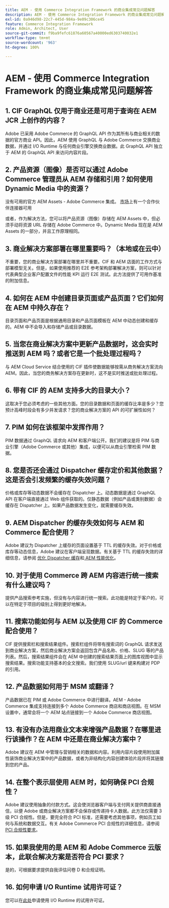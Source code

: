```yaml
---
title: AEM - 使用 Commerce Integration Framework 的商业集成常见问题解答
description: AEM - 使用 Commerce Integration Framework 的商业集成常见问题解答
exl-id: 0a946d98-22c7-445d-984a-9e09c306ce45
feature: Commerce Integration Framework
role: Admin, Architect, User
source-git-commit: f9ba9fefc61876a60567a40000ed6303740032e1
workflow-type: tm+mt
source-wordcount: '963'
ht-degree: 100%

---
```


# AEM - 使用 Commerce Integration Framework 的商业集成常见问题解答

## 1. CIF GraphQL 仅用于商业还是可用于查询在 AEM JCR 上创作的内容？

Adobe 已采用 Adobe Commerce 的 GraphQL API 作为其所有与商业相关的数据的官方商业 API。因此，AEM 使用 GraphQL 与 Adobe Commerce 交换商业数据，并通过 I/O Runtime 与任何商业引擎交换商业数据。此 GraphQL API 独立于 AEM 的 GraphQL API 来访问内容片段。

## 2. 产品资源（图像）是否可以通过 Adobe Commerce 管理员从 AEM 存储和引用？如何使用 Dynamic Media 中的资源？

没有可用的官方 AEM Assets - Adobe Commerce 集成。 [市场](https://marketplace.magento.com)<!-- THIS IS THE OLD URL THAT WAS USED. IT WAS 404 (https://marketplace.magento.com/bounteous-dam.html) -->上有一个合作伙伴连接器可用

或者，作为解决方法，您可以将产品资源（图像）存储在 AEM Assets 中，但必须手动将资源 URL 存储在 Adobe Commerce 中。Dynamic Media 现在是 AEM Assets 的一部分，并且工作原理相同。

## 3. 商业解决方案部署在哪里重要吗？（本地或在云中）

不重要，您的商业解决方案部署在哪里并不重要。CIF 和 AEM 店面的工作方式与部署模型无关。但是，如果使用推荐的 E2E 参考架构部署解决方案，则可以针对代表典型企业客户配置文件的性能 KPI 运行 E2E 测试。此方法提供了可用作基准的附加信息。

## 4. 如何在 AEM 中创建目录页面或产品页面？它们如何在 AEM 中持久存在？

目录页面和产品页面是根据通用目录和产品页面模板在 AEM 中动态创建和缓存的。AEM 中不会导入和存储产品或目录数据。

## 5. 当您在商业解决方案中更新产品数据时，这会实时推送到 AEM 吗？或者它是一个批处理过程吗？

与 AEM Cloud Service 结合使用的 CIF 插件使数据能够按需从商务解决方案流向 AEM。因此，当您的商务解决方案存在更新时，这不是实时推送或批处理过程。

## 6. 带有 CIF 的 AEM 支持多大的目录大小？

这取决于您必须考虑的一些其他方面。您的目录数据和页面的缓存比率是多少？您预计高峰时段会有多少并发请求？您的商业解决方案的 API 的可扩展性如何？

## 7. PIM 如何在该框架中发挥作用？

PIM 数据通过 GraphQL 请求向 AEM 和客户端公开。我们的建议是将 PIM 与商业引擎（Adobe Commerce 或其他）集成，以便可以从商业引擎检索 PIM 数据。

## 8. 您是否还会通过 Dispatcher 缓存定价和其他数据？这是否会引发频繁的缓存失效问题？

价格或库存等动态数据不会缓存在 Dispatcher 上。动态数据是通过 GraphQL API 在客户端直接通过 Web 组件获取的。仅静态数据（例如产品或类别数据）会缓存在 Dispatcher 上。如果产品数据发生变化，就需要缓存失效。

## 9. AEM Dispatcher 的缓存失效如何与 AEM 和 Commerce 配合使用？

Adobe 建议为 Dispatcher 上缓存的页面设置基于 TTL 的缓存失效。对于价格或库存等动态信息，Adobe 建议在客户端呈现数据。有关基于 TTL 的缓存失效的详细信息，请参阅 [优化 Dispatcher 缓存](https://experienceleague.adobe.com/docs/experience-cloud-kcs/kbarticles/KA-17458.html)和[ AEM 性能优化](https://experienceleague.adobe.com/docs/commerce-operations/deliver-commerce-at-scale/performance.html)。

## 10. 对于使用 Commerce 跨 AEM 内容进行统一搜索有什么建议吗？

提供产品搜索参考实施，但没有与内容进行统一搜索。此功能是特定于客户的，可以在特定于项目的级别上得到更好地解决。

## 11. 搜索功能如何与 AEM 以及使用 CIF 的 Commerce 配合使用？

CIF 提供搜索栏和搜索结果组件。搜索栏组件将带有搜索词的 GraphQL 请求发送到商业解决方案，然后商业解决方案会返回包含产品名称、价格、SLUG 等的产品列表。然后，搜索结果组件会在 AEM 中创建的搜索结果页面上的图库视图中显示搜索结果。搜索功能支持基本的全文搜索。我们使用 SLUG/url 键来构建对 PDP 的引用。

## 12. 产品数据如何用于 MSM 或翻译？

产品数据已在 PIM 或 Adobe Commerce 中进行翻译。AEM - Adobe Commerce 集成支持连接到多个 Adobe Commerce 商店和商店视图。在 MSM 设置中，通常会将一个 AEM 站点链接到一个 Adobe Commerce 商店视图。

## 13. 有没有办法用商业文本来增强产品数据？在哪里进行该操作？在 AEM 中还是在商业解决方案中？

Adobe 建议在 AEM 中管理与营销相关的数据和内容。利用内容片段使用附加属性装饰商业解决方案中的产品数据，或者为非结构化内容创建体验片段并将其链接到您的产品。

## 14. 在整个表示层使用 AEM 时，如何确保 PCI 合规性？

Adobe 建议使用抽象的付款方式。这会使浏览器客户端与支付网关提供商直接通信，以便 Adobe 或商业解决方案都不会保存或传递持卡人数据。此方法仅需要 3 级 PCI 合规性。但是，要完全符合 PCI 标准，还需要考虑其他事项，例如员工如何与系统和数据交互。有关 Adobe Commerce PCI 合规性的详细信息，请参阅 [PCI 合规性要求](https://business.adobe.com/products/magento/pci-compliance.html)。

## 15. 如果我使用的是 AEM 和 Adobe Commerce 云版本，此联合解决方案是否符合 PCI 要求？

是的，可根据要求提供自我评估问卷 D 和合规证明。

## 16. 如何申请 I/O Runtime 试用许可证？

您可以在[此处](https://developer.adobe.com/app-builder/trial/)申请使用 I/O Runtime 的试用许可证。
